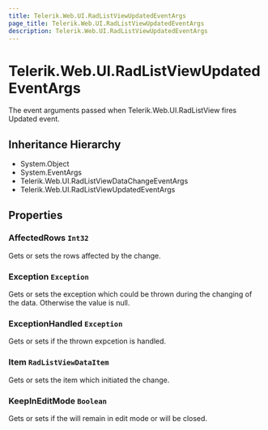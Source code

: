 ```yaml
---
title: Telerik.Web.UI.RadListViewUpdatedEventArgs
page_title: Telerik.Web.UI.RadListViewUpdatedEventArgs
description: Telerik.Web.UI.RadListViewUpdatedEventArgs
---
```


# Telerik.Web.UI.RadListViewUpdatedEventArgs

The event arguments passed when Telerik.Web.UI.RadListView fires Updated event.

## Inheritance Hierarchy

* System.Object
* System.EventArgs
* Telerik.Web.UI.RadListViewDataChangeEventArgs
* Telerik.Web.UI.RadListViewUpdatedEventArgs

## Properties

###  AffectedRows `Int32`

Gets or sets the rows affected by the change.

###  Exception `Exception`

Gets or sets the exception which could be thrown during the changing of the data.
            Otherwise the value is null.

###  ExceptionHandled `Exception`

Gets or sets if the thrown expcetion is handled.

###  Item `RadListViewDataItem`

Gets or sets the 
            item which initiated the change.

###  KeepInEditMode `Boolean`

Gets or sets if the  will remain in
            edit mode or will be closed.

